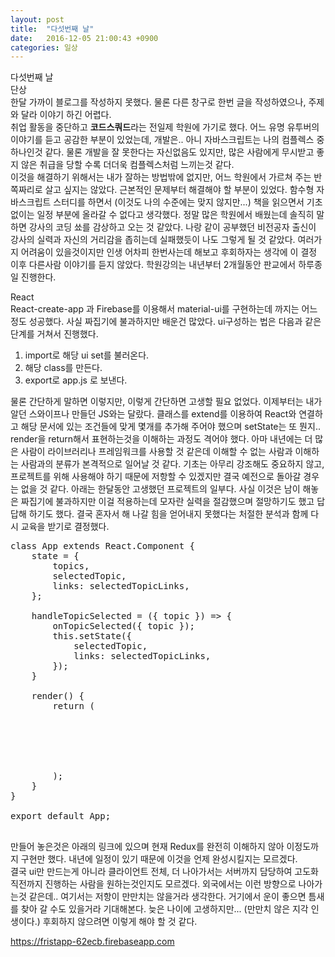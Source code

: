 ```yaml
---
layout: post
title:  "다섯번째 날"
date:   2016-12-05 21:00:43 +0900
categories: 일상
---
```


다섯번째 날  
단상  
한달 가까이 블로그를 작성하지 못했다. 물론 다른 창구로 한번 글을 작성하였으나, 주제와 달라 이야기 하긴 어렵다.  
취업 활동을 중단하고 <b>코드스쿼드</b>라는 전일제 학원에 가기로 했다. 어느 유명 유투버의 이야기를 듣고 공감한 부분이 있었는데, 개발은.. 아니 자바스크립트는 나의 컴플렉스 중 하나인것 같다. 물론 개발을 잘 못한다는 자신없음도 있지만, 많은 사람에게 무시받고 좋지 않은 취급을 당할 수록 더더욱 컴플렉스처럼 느끼는것 같다.  
이것을 해결하기 위해서는 내가 잘하는 방법밖에 없지만, 어느 학원에서 가르쳐 주는 반쪽짜리로 살고 싶지는 않았다. 근본적인 문제부터 해결해야 할 부분이 있었다. 함수형 자바스크립트 스터디를 하면서 (이것도 나의 수준에는 맞지 않지만...) 책을 읽으면서 기초없이는 일정 부분에 올라갈 수 없다고 생각했다. 정말 많은 학원에서 배웠는데 솔직히 말하면 강사의 코딩 쑈를 감상하고 오는 것 같았다. 나랑 같이 공부했던 비전공자 출신이 강사의 실력과 자신의 거리감을 좁히는데 실패했듯이 나도 그렇게 될 것 같았다. 여러가지 어려움이 있을것이지만 인생 어차피 한번사는데 해보고 후회하자는 생각에 이 결정 이후 다른사람 이야기를 듣지 않았다. 학원강의는 내년부터 2개월동안 판교에서 하루종일 진행한다.    

React  
React-create-app 과 Firebase를 이용해서 material-ui를 구현하는데 까지는 어느정도 성공했다. 사실 짜집기에 불과하지만 배운건 많았다. ui구성하는 법은 다음과 같은 단계를 거쳐서 진행했다.  
1. import로 해당 ui set를 불러온다.  
2. 해당 class를 만든다.  
3. export로 app.js 로 보낸다.  

물론 간단하게 말하면 이렇지만, 이렇게 간단하면 고생할 필요 없었다. 이제부터는 내가 알던 스와이프나 만들던 JS와는 달랐다. 클래스를 extend를 이용하여 React와 연결하고 해당 문서에 있는 조건들에 맞게 몇개를 추가해 주어야 했으며 setState는 또 뭔지.. render을 return해서 표현하는것을 이해하는 과정도 격어야 했다. 아마 내년에는 더 많은 사람이 라이브러리나 프레임워크를 사용할 것 같은데 이해할 수 없는 사람과 이해하는 사람과의 분류가 본격적으로 일어날 것 같다. 기초는 아무리 강조해도 중요하지 않고, 프로젝트를 위해 사용해야 하기 때문에 저항할 수 있겠지만 결국 예전으로 돌아갈 경우는 없을 것 같다. 아래는 한달동안 고생했던 프로젝트의 일부다. 사실 이것은 남이 해놓은 짜집기에 불과하지만 이걸 적용하는데 모자란 실력을 절감했으며 절망하기도 했고 답답해 하기도 했다. 결국 혼자서 해 나갈 힘을 얻어내지 못했다는 처절한 분석과 함께 다시 교육을 받기로 결정했다.  

<pre>
class App extends React.Component {
    state = {
        topics,
        selectedTopic,
        links: selectedTopicLinks,
    };

    handleTopicSelected = ({ topic }) => {
        onTopicSelected({ topic });
        this.setState({
            selectedTopic,
            links: selectedTopicLinks,
        });
    }

    render() {
        return (
            <div>
                <Navigation
                    topics={this.state.topics}
                    onTopicSelected={this.handleTopicSelected}
                />
                <LinkList
                    links={this.state.links}
                    selectedTopic={this.state.selectedTopic}
                />
            </div>
        );
    }
}

export default App;

</pre>
만들어 놓은것은 아래의 링크에 있으며 현재 Redux를 완전히 이해하지 않아 이정도까지 구현만 했다. 내년에 일정이 있기 때문에 이것을 언제 완성시킬지는 모르겠다.  
결국 ui만 만드는게 아니라 클라이언트 전체, 더 나아가서는 서버까지 담당하여 고도화 직전까지 진행하는 사람을 원하는것인지도 모르겠다. 외국에서는 이런 방향으로 나아가는것 같은데.. 여기서는 저항이 만만치는 않을거라 생각한다. 거기에서 운이 좋으면 틈새를 찾아 갈 수도 있을거라 기대해본다. 늦은 나이에 고생하지만... (만만치 않은 지각 인생이다.) 후회하지 않으려면 이렇게 해야 할 것 같다.  


<https://fristapp-62ecb.firebaseapp.com>
